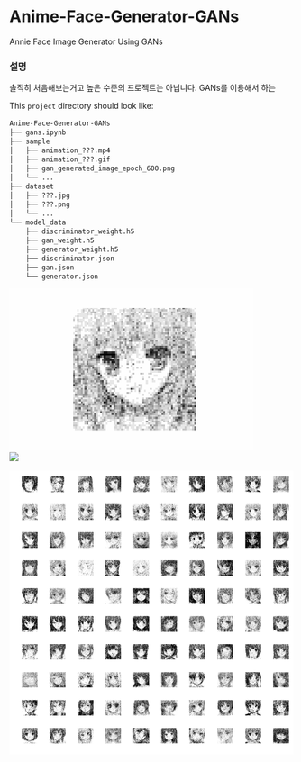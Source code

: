 # Anime-Face-Generator-GANs
Annie Face Image Generator Using GANs

### 설명
솔직히 처음해보는거고 높은 수준의 프로젝트는 아닙니다. GANs를 이용해서 하는 


This `project` directory should look like:

    Anime-Face-Generator-GANs
    ├── gans.ipynb
    ├── sample
    │   ├── animation_???.mp4
    │   ├── animation_???.gif
    │   ├── gan_generated_image_epoch_600.png
    │   └── ...
    ├── dataset
    │   ├── ???.jpg
    │   ├── ???.png
    │   └── ...
    └── model_data
        ├── discriminator_weight.h5
        ├── gan_weight.h5
        ├── generator_weight.h5
        ├── discriminator.json
        ├── gan.json
        └── generator.json

<img src='sample/animation_gray_DNN.gif'><br>
<img src='sample/animation_color_CNN.gif'><br>

<img src='sample/gan_generated_image_epoch_600.png'><br>
